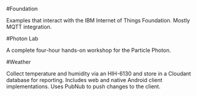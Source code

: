 #Foundation

Examples that interact with the IBM Internet of Things Foundation.  Mostly MQTT integration.

#Photon Lab

A complete four-hour hands-on workshop for the Particle Photon.

#Weather

Collect temperature and humidity via an HIH-6130 and store in a Cloudant database for reporting.  Includes web and native Android client implementations.  Uses PubNub to push changes to the client.
